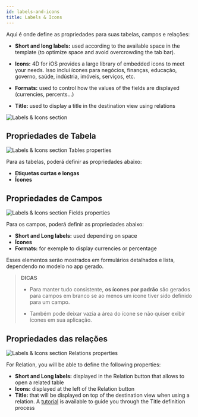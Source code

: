 ```yaml
---
id: labels-and-icons
title: Labels & Icons
---
```


Aqui é onde define as propriedades para suas tabelas, campos e relações:

* **Short and long labels:** used according to the available space in the template (to optimize space and avoid overcrowding the tab bar).
* **Icons:** 4D for iOS provides a large library of embedded icons to meet your needs. Isso inclui ícones para negócios, finanças, educação, governo, saúde, indústria, imóveis, serviços, etc.

* **Formats:** used to control how the values of the fields are displayed (currencies, percents...)

* **Title:** used to display a title in the destination view using relations

![Labels & Icons section](assets/en/project-editor/Labels-&-icons-section-4D-for-iOS.png)

## Propriedades de Tabela

![Labels & Icons section Tables properties](assets/en/project-editor/Tables-properties-Labels-icons-section-4D-for-iOS.png)

Para as tabelas, poderá definir as propriedades abaixo:

* **Etiquetas curtas e longas**
* **Ícones**

## Propriedades de Campos

![Labels & Icons section Fields properties](assets/en/project-editor/Fields-properties-Labels-icons-section-4D-for-iOS.png)

Para os campos, poderá definir as propriedades abaixo:

* **Short and Long labels:** used depending on space
* **Ícones**
* **Formats:** for exemple to display currencies or percentage

Esses elementos serão mostrados em formulários detalhados e lista, dependendo no modelo no app gerado.

> **DICAS**
> 
> * Para manter tudo consistente, **os ícones por padrão** são gerados para campos em branco se ao menos um ícone tiver sido definido para um campo. 
> 
> * Também pode deixar vazia a área do ícone se não quiser exibir ícones em sua aplicação.

## Propriedades das relações

![Labels & Icons section Relations properties](assets/en/project-editor/Relations-properties-Labels-icons-section-4D-for-iOS.png)

For Relation, you will be able to define the following properties:

* **Short and Long labels:** displayed in the Relation button that allows to open a related table
* **Icons:** displayed at the left of the Relation button
* **Title:** that will be displayed on top of the destination view when using a relation. A [tutorial](one-to-many-relations-title-definition.html) is available to guide you through the Title definition process





